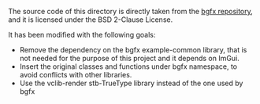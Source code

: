 The source code of this directory is directly taken from the [bgfx repository](https://github.com/bkaradzic/bgfx), and it is licensed under the BSD 2-Clause License. 

It has been modified with the following goals:
- Remove the dependency on the bgfx example-common library, that is not needed for the purpose of this project and it depends on ImGui.
- Insert the original classes and functions under bgfx namespace, to avoid conflicts with other libraries.
- Use the vclib-render stb-TrueType library instead of the one used by bgfx
